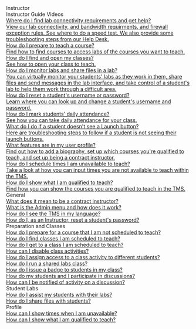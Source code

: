 <!-- 
    Adding new documents!
    1. Duplicate the following:
        <a class="subtopic_link" href="insert_document_link_here*">
            <div class="subtopic_title">insert_document_title here</div>
            <div class="subtopic_description">insert_document_description_here</div>
        </a>
    2. Replace:
        href link with your document's link
        subtopic_title text with your document's title
        subtopic_description text with your document's description
    3. Place in respective subtopic group
    4. Ensure to add the new document in A-Z index
-->

<div class="categoriesHeader" tabindex="0" title="Instructor - Docs Container">Instructor</div>
<div class="accordionModule">
  <div class="subtopic selected">
    <div class="subtopic_header" tabindex="0" title="instructor guide videos" role="button" aria-selected="true" selected>Instructor Guide Videos</div>
    <div class="subtopic_links">
           <a class="subtopic_link" href="https://youtu.be/lIZjr1t14-0" target="_blank">
        <div class="subtopic_title">Where do I find lab connectivity requirements and get help?</div>
      <div class="subtopic_description">View our lab connectivity, and bandwidth requirments, and firewall exception rules. See where to do a speed test. We also provide some troubleshooting steps from our Help Desk.</div>
      </a>
      <a class="subtopic_link" href="https://youtu.be/Gv9AkFCWwvU" target="_blank">
        <div class="subtopic_title">How do I prepare to teach a course?</div>
       <div class="subtopic_description">Find how to find courses to access labs of the courses you want to teach.</div>
        </a>
      <a class="subtopic_link" href="https://youtu.be/o5Kh7FzV37k" target="_blank">
        <div class="subtopic_title">How do I find and open my classes?</div>
       <div class="subtopic_description">See how to open your class to teach.</div>
        </a>
      <a class="subtopic_link" href="https://youtu.be/Ey4DLXe74Uc" target="_blank">
        <div class="subtopic_title">How do I monitor labs and share files in a lab?</div>
       <div class="subtopic_description">You can virtually monitor your students' labs as they work in them, share files and send messages in the lab interface, and take control of a student's lab to help them work through a difficult area.</div>
        </a>
      <a class="subtopic_link" href="https://youtu.be/C1kWaVl2NMQ" target="_blank">
        <div class="subtopic_title">How do I reset a student's username or password?</div>
       <div class="subtopic_description">Learn where you can look up and change a student's username and password.</div>
        </a>
      <a class="subtopic_link" href="https://youtu.be/BNmy39wGdRM" target="_blank">
        <div class="subtopic_title">How do I mark students' daily attendance?</div>
       <div class="subtopic_description">See how you can take daily attendance for your class.</div>
        </a>
      <a class="subtopic_link" href="https://youtu.be/E7faRq3D46I" target="_blank">
        <div class="subtopic_title">What do I do if a student doesn't see a Launch button?</div>
       <div class="subtopic_description">Here are troubleshooting steps to follow if a student is not seeing their launch buttons.</div>
        </a>
      <a class="subtopic_link" href="https://youtu.be/Ji6oS_qwX70" target="_blank">
        <div class="subtopic_title">What features are in my user profile?</div>
       <div class="subtopic_description">Find out how to add a biography, set up which courses you're qualified to teach, and set up being a contract instructor.</div>
        </a>
      <a class="subtopic_link" href="https://youtu.be/S0XMTRAYTw4" target="_blank">
        <div class="subtopic_title">How do I schedule times I am unavailable to teach?</div>
       <div class="subtopic_description">Take a look at how you can input times you are not available to teach within the TMS.</div>
        </a>
      <a class="subtopic_link" href="https://youtu.be/bK_RiEbbjHA" target="_blank">
        <div class="subtopic_title">How do I show what I am qualified to teach?</div>
       <div class="subtopic_description">Find how you can show the courses you are qualified to teach in the TMS.</div>
        </a>
      </div>
   </div>
  </div><div class="subtopic">
    <div class="subtopic_header" tabindex="0" title="General Docs" role="button" aria-selected="false">General</div>
    <div id="body_1" class="subtopic_links">
      <a class="subtopic_link" href="/tms/instructors/general/what-is-a-contract-instructor.md">
        <div class="subtopic_title">What does it mean to be a contract instructor?</div>
      </a>
      <a class="subtopic_link" href="/tms/tms-administrators/tms-fundamentals/admin-menu.md">
        <div class="subtopic_title">What is the Admin menu and how does it work?</div>
      </a>
        <a class="subtopic_link" href="/tms/end-user-student-faqs/basics/my-language.md">
        <div class="subtopic_title">How do I see the TMS in my language?</div>
      </a>
      <a class="subtopic_link" href="/tms/instructors/general/reset-student-password.md">
        <div class="subtopic_title">How do I, as an Instructor, reset a student's password?</div>
      </a>
    </div>
   </div><div class="subtopic">
    <div class="subtopic_header" tabindex="0" title="Preparation and Classes Docs" role="button" aria-selected="false">Preparation and Classes</div>
    <div class="subtopic_links">
      <a class="subtopic_link" href="/tms/instructors/instructor-prep-and-classes/prepare-for-course-not-scheduled-to-teach.md">
        <div class="subtopic_title">How do I prepare for a course that I am not scheduled to teach?</div>
      </a>
      <a class="subtopic_link" href="/tms/instructors/instructor-prep-and-classes/find-classes-scheduled-to-teach.md">
        <div class="subtopic_title">How do I find classes I am scheduled to teach?</div>
      </a>
      <a class="subtopic_link" href="/tms/instructors/instructor-prep-and-classes/get-to-class-scheduled-to-teach.md">
        <div class="subtopic_title">How do I get to a class I am scheduled to teach?</div>
      </a>
      <a class="subtopic_link" href="/tms/instructors/instructor-prep-and-classes/disable-class-activities.md">
        <div class="subtopic_title">How can I disable class activities?</div>
      </a>
        <a class="subtopic_link" href="/tms/instructors/instructor-prep-and-classes/assign-class-activities.md">
        <div class="subtopic_title">How do I assign access to a class activity to different students?</div>
      </a>
        <a class="subtopic_link" href="/tms/instructors/instructor-prep-and-classes/shared-labs-class.md">
       <div class="subtopic_title">How do I run a shared labs class?</div>
      </a>
       <a class="subtopic_link" href="/tms/instructors/instructor-prep-and-classes/issue-manual-badge.md">
       <div class="subtopic_title">How do I issue a badge to students in my class?</div>
      </a>
      <a class="subtopic_link" href="/tms/tms-administrators/discussions/participation.md">
        <div class="subtopic_title">How do my students and I participate in discussions?</div>
      </a>
      <a class="subtopic_link" href="/tms/tms-administrators/discussions/admin-follow.md">
        <div class="subtopic_title">How can I be notified of activity on a discussion?</div>
      </a>
    </div>
  </div>
  <div class="subtopic">
    <div class="subtopic_header" tabindex="0" title="Student Labs Docs" role="button" aria-selected="false">Student Labs</div>
    <div class="subtopic_links">
      <a class="subtopic_link" href="/tms/instructors/student-labs/assist-students.md">
        <div class="subtopic_title">How do I assist my students with their labs?</div>
      </a>
      <a class="subtopic_link" href="/tms/instructors/student-labs/share-files-with-students.md">
        <div class="subtopic_title">How do I share files with students?</div>
      </a>
    </div>
  </div>
  <div class="subtopic">
    <div class="subtopic_header" tabindex="0" title="Profile Docs" role="button" aria-selected="false">Profile</div>
    <div class="subtopic_links">
      <a class="subtopic_link" href="/tms/instructors/instructor-profile/show-unavailable-times.md">
        <div class="subtopic_title">How can I show times when I am unavailable?</div>
      </a>
      <a class="subtopic_link" href="/tms/instructors/instructor-profile/show-courses-qualified-to-teach.md">
        <div class="subtopic_title">How can I show what I am qualified to teach?</div>
      </a>
    </div>
  </div>

